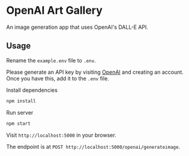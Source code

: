 # OpenAI Art Gallery
An image generation app that uses OpenAI's DALL-E API. 

## Usage

Rename the `example.env` file to `.env`.

Please generate an API key by visiting [OpenAI](https://beta.openai.com/) and creating an account.
Once you have this, add it to the `.env` file.

Install dependencies

```bash
npm install
```

Run server

```bash
npm start
```

Visit `http://localhost:5000` in your browser.

The endpoint is at `POST http://localhost:5000/openai/generateimage`.
